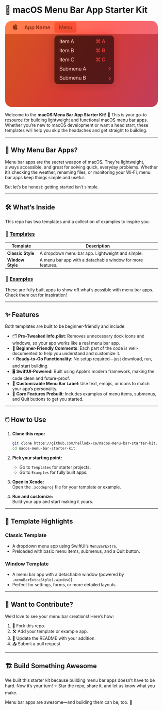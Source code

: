 # 🚀 macOS Menu Bar App Starter Kit  

![Starter Kit Banner](./starterkit-banner.png)  

Welcome to the **macOS Menu Bar App Starter Kit**! 🎉 This is your go-to resource for building lightweight and functional macOS menu bar apps. Whether you’re new to macOS development or want a head start, these templates will help you skip the headaches and get straight to building.  

---

## 🤔 Why Menu Bar Apps?  

Menu bar apps are the secret weapon of macOS. They’re lightweight, always accessible, and great for solving quick, everyday problems. Whether it’s checking the weather, renaming files, or monitoring your Wi-Fi, menu bar apps keep things simple and useful.  

But let’s be honest: getting started isn’t simple.  

---

## 🛠️ What’s Inside  

This repo has two templates and a collection of examples to inspire you:  

### 📂 [Templates](./Templates)  

| Template           | Description                                           |
|--------------------|-------------------------------------------------------|
| **Classic Style**  | A dropdown menu bar app. Lightweight and simple.      |
| **Window Style**   | A menu bar app with a detachable window for more features. |  

### 📂 [Examples](./Examples)  

These are fully built apps to show off what’s possible with menu bar apps. Check them out for inspiration!  

---

## ✨ Features  

Both templates are built to be beginner-friendly and include:  

- 🗂️ **Pre-Tweaked Info.plist**: Removes unnecessary dock icons and windows, so your app works like a real menu bar app.  
- 💬 **Beginner-Friendly Comments**: Each part of the code is well-documented to help you understand and customize it.  
- ⚡ **Ready-to-Go Functionality**: No setup required—just download, run, and start building.  
- 🖥️ **SwiftUI-Powered**: Built using Apple’s modern framework, making the code clean and future-proof.  
- 🎨 **Customizable Menu Bar Label**: Use text, emojis, or icons to match your app’s personality.  
- 🧩 **Core Features Prebuilt**: Includes examples of menu items, submenus, and Quit buttons to get you started.  

---

## 🖱️ How to Use  

1. **Clone this repo:**  

   ```bash  
   git clone https://github.com/hellodx-co/macos-menu-bar-starter-kit.git  
   cd macos-menu-bar-starter-kit  
   ```  

2. **Pick your starting point:**  
   - Go to `Templates` for starter projects.  
   - Go to `Examples` for fully built apps.  

3. **Open in Xcode:**  
   Open the `.xcodeproj` file for your template or example.  

4. **Run and customize:**  
   Build your app and start making it yours.  

---

## 🚀 Template Highlights  

### Classic Template  
- A dropdown menu app using SwiftUI’s `MenuBarExtra`.  
- Preloaded with basic menu items, submenus, and a Quit button.  

### Window Template  
- A menu bar app with a detachable window (powered by `.menuBarExtraStyle(.window)`).  
- Perfect for settings, forms, or more detailed layouts.  

---

## 🤝 Want to Contribute?  

We’d love to see your menu bar creations! Here’s how:  
1. 🍴 Fork this repo.  
2. 🛠️ Add your template or example app.  
3. 📝 Update the README with your addition.  
4. 📤 Submit a pull request.  

---

## 🏗️ Build Something Awesome  

We built this starter kit because building menu bar apps doesn’t have to be hard. Now it’s your turn! ⭐ Star the repo, share it, and let us know what you make.  

Menu bar apps are awesome—and building them can be, too. 🎉  
